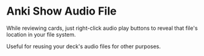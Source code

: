 # Anki Show Audio File

While reviewing cards, just right-click audio play buttons to reveal that file's location in your file system.

Useful for reusing your deck's audio files for other purposes.

